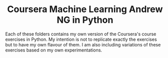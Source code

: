 <h1 align="center">Coursera Machine Learning Andrew NG in Python</h1>
Each of these folders contains my own version of the Coursera's course exercises in Python.
My intention is not to replicate exactly the exercises but to have my own flavour of them.
I am also including variations of these exercises based on my own experimentations.
